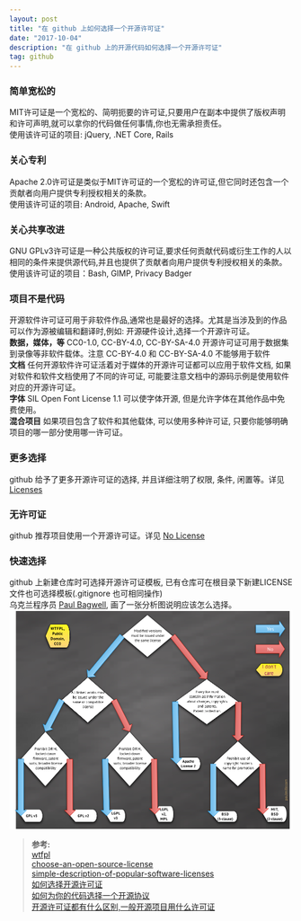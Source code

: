 ```yaml
---
layout: post
title: "在 github 上如何选择一个开源许可证"
date: "2017-10-04"
description: "在 github 上的开源代码如何选择一个开源许可证"
tag: github
---
```


### 简单宽松的
MIT许可证是一个宽松的、简明扼要的许可证,只要用户在副本中提供了版权声明和许可声明,就可以拿你的代码做任何事情,你也无需承担责任。  
使用该许可证的项目: jQuery, .NET Core, Rails
### 关心专利
Apache 2.0许可证是类似于MIT许可证的一个宽松的许可证,但它同时还包含一个贡献者向用户提供专利授权相关的条款。    
使用该许可证的项目: Android, Apache, Swift
### 关心共享改进
GNU GPLv3许可证是一种公共版权的许可证,要求任何贡献代码或衍生工作的人以相同的条件来提供源代码,并且也提供了贡献者向用户提供专利授权相关的条款。  
使用该许可证的项目：Bash, GIMP, Privacy Badger
### 项目不是代码
开源软件许可证可用于非软件作品,通常也是最好的选择。尤其是当涉及到的作品可以作为源被编辑和翻译时,例如: 开源硬件设计,选择一个开源许可证。  
**数据，媒体，等**
CC0-1.0, CC-BY-4.0, CC-BY-SA-4.0 开源许可证可用于数据集到录像等非软件载体。注意 CC-BY-4.0 和 CC-BY-SA-4.0 不能够用于软件  
**文档**
任何开源软件许可证活着对于媒体的开源许可证都可以应用于软件文档, 如果对软件和软件文档使用了不同的许可证, 可能要注意文档中的源码示例是使用软件对应的开源许可证。  
**字体**
SIL Open Font License 1.1 可以使字体开源, 但是允许字体在其他作品中免费使用。  
**混合项目**
如果项目包含了软件和其他载体, 可以使用多种许可证, 只要你能够明确项目的哪一部分使用哪一许可证。  
### 更多选择
github 给予了更多开源许可证的选择, 并且详细注明了权限, 条件, 闲置等。详见 [Licenses](https://choosealicense.com/licenses/)
### 无许可证
github 推荐项目使用一个开源许可证。详见 [No License](https://choosealicense.com/no-license/)

### 快速选择
github 上新建仓库时可选择开源许可证模板, 已有仓库可在根目录下新建LICENSE文件也可选择模板(.gitignore 也可相同操作)  
乌克兰程序员 [Paul Bagwell](http://paulmillr.com/), 画了一张分析图说明应该怎么选择。
![Image](/images/posts/2017-10-04-how-to-choose-an-open-source-license-on-github/1.png)

>**参考:**  
[wtfpl](http://www.wtfpl.net/txt/copying/)  
[choose-an-open-source-license](https://choosealicense.com/)  
[simple-description-of-popular-software-licenses](http://paulmillr.com/posts/simple-description-of-popular-software-licenses/)    
[如何选择开源许可证](http://www.ruanyifeng.com/blog/2011/05/how_to_choose_free_software_licenses.html)  
[如何为你的代码选择一个开源协议](http://www.cnblogs.com/Wayou/p/how_to_choose_a_license.html)  
[开源许可证都有什么区别,一般开源项目用什么许可证](https://www.zhihu.com/question/28292322)  
